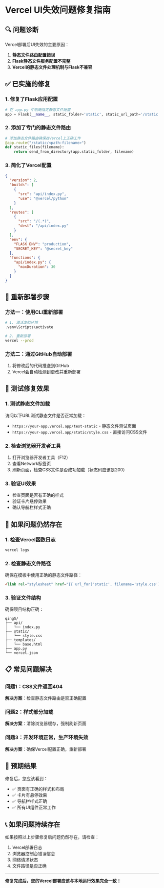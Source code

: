 # Vercel UI失效问题修复指南

## 🔍 问题诊断

Vercel部署后UI失效的主要原因：

1. **静态文件路由配置错误**
2. **Flask静态文件服务配置不完整**
3. **Vercel的静态文件处理机制与Flask不兼容**

## ✅ 已实施的修复

### 1. 修复了Flask应用配置
```python
# 在 app.py 中明确指定静态文件配置
app = Flask(__name__, static_folder='static', static_url_path='/static')
```

### 2. 添加了专门的静态文件路由
```python
# 添加静态文件路由确保在Vercel上正确工作
@app.route("/static/<path:filename>")
def static_files(filename):
    return send_from_directory(app.static_folder, filename)
```

### 3. 简化了Vercel配置
```json
{
  "version": 2,
  "builds": [
    {
      "src": "api/index.py",
      "use": "@vercel/python"
    }
  ],
  "routes": [
    {
      "src": "/(.*)",
      "dest": "/api/index.py"
    }
  ],
  "env": {
    "FLASK_ENV": "production",
    "SECRET_KEY": "@secret_key"
  },
  "functions": {
    "api/index.py": {
      "maxDuration": 30
    }
  }
}
```

## 🚀 重新部署步骤

### 方法一：使用CLI重新部署
```bash
# 1. 激活虚拟环境
.venv\Scripts\activate

# 2. 重新部署
vercel --prod
```

### 方法二：通过GitHub自动部署
1. 将修改后的代码推送到GitHub
2. Vercel会自动检测到更改并重新部署

## 🧪 测试修复效果

### 1. 测试静态文件加载
访问以下URL测试静态文件是否正常加载：
- `https://your-app.vercel.app/test-static` - 静态文件测试页面
- `https://your-app.vercel.app/static/style.css` - 直接访问CSS文件

### 2. 检查浏览器开发者工具
1. 打开浏览器开发者工具（F12）
2. 查看Network标签页
3. 刷新页面，检查CSS文件是否成功加载（状态码应该是200）

### 3. 验证UI效果
- 检查页面是否有正确的样式
- 验证卡片悬停效果
- 确认导航栏样式正确

## 🔧 如果问题仍然存在

### 1. 检查Vercel函数日志
```bash
vercel logs
```

### 2. 检查静态文件路径
确保在模板中使用正确的静态文件路径：
```html
<link rel="stylesheet" href="{{ url_for('static', filename='style.css') }}">
```

### 3. 验证文件结构
确保项目结构正确：
```
qingS/
├── api/
│   └── index.py
├── static/
│   └── style.css
├── templates/
│   └── base.html
├── app.py
└── vercel.json
```

## 📋 常见问题解决

### 问题1：CSS文件返回404
**解决方案**：检查静态文件路由是否正确配置

### 问题2：样式部分加载
**解决方案**：清除浏览器缓存，强制刷新页面

### 问题3：开发环境正常，生产环境失效
**解决方案**：确保Vercel配置正确，重新部署

## 🎯 预期结果

修复后，您应该看到：
- ✅ 页面有正确的样式和布局
- ✅ 卡片有悬停效果
- ✅ 导航栏样式正确
- ✅ 所有UI组件正常工作

## 📞 如果问题持续存在

如果按照以上步骤修复后问题仍然存在，请检查：
1. Vercel部署日志
2. 浏览器控制台错误信息
3. 网络请求状态
4. 文件路径是否正确

---

**修复完成后，您的Vercel部署应该与本地运行效果完全一致！**
